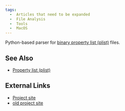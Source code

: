 ```yaml
---
tags:
  -  Articles that need to be expanded
  -  File Analysis
  -  Tools
  -  MacOS
---
```

Python-based parser for [binary property list
(plist)](property_list_(plist).md) files.

## See Also

- [Property list (plist)](property_list_(plist).md)

## External Links

- [Project site](https://github.com/google/binplist)
- [old project site](https://code.google.com/p/binplist)